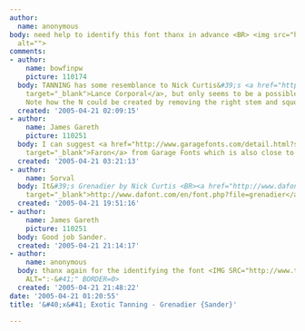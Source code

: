 ```yaml
---
author:
  name: anonymous
body: need help to identify this font thanx in advance <BR> <img src="http://www.typophile.com/forums/messages/83/70360.gif"
  alt="">
comments:
- author:
    name: bowfinpw
    picture: 110174
  body: TANNING has some resemblance to Nick Curtis&#39;s <a href="http://www.myfonts.com/fonts/nicksfonts/lance-corporal-nf/lance-corporal-nf/"
    target="_blank">Lance Corporal</a>, but only seems to be a possible &#39;inspiration&#39;.
    Note how the N could be created by removing the right stem and squooshing.
  created: '2005-04-21 02:09:15'
- author:
    name: James Gareth
    picture: 110251
  body: I can suggest <a href="http://www.garagefonts.com/detail.html?sku=GF08800701P2"
    target="_blank">Faron</a> from Garage Fonts which is also close to Tanning.
  created: '2005-04-21 03:21:13'
- author:
    name: Sorval
  body: It&#39;s Grenadier by Nick Curtis <BR><a href="http://www.dafont.com/en/font.php?file=grenadier"
    target="_blank">http://www.dafont.com/en/font.php?file=grenadier</a>
  created: '2005-04-21 19:51:16'
- author:
    name: James Gareth
    picture: 110251
  body: Good job Sander.
  created: '2005-04-21 21:14:17'
- author:
    name: anonymous
  body: thanx again for the identifying the font <IMG SRC="http://www.typophile.com/forums/clipart/happy.gif"
    ALT=":-&#41;" BORDER=0>
  created: '2005-04-21 21:48:22'
date: '2005-04-21 01:20:55'
title: '&#40;x&#41; Exotic Tanning - Grenadier {Sander}'

---
```

